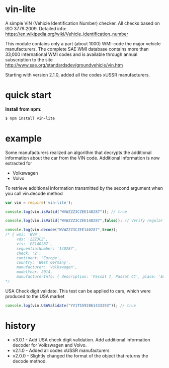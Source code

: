 vin-lite
========

A simple VIN (Vehicle Identification Number) checker. All checks based on ISO 3779:2009. Detailed info: https://en.wikipedia.org/wiki/Vehicle_identification_number

This module contains only a part (about 1000) WMI-code the major vehicle manufacturers. The complete SAE WMI database contains more than 33,000 international WMI codes and 
is available through annual subscription to the site http://www.sae.org/standardsdev/groundvehicle/vin.htm

Starting with version 2.1.0, added all the codes xUSSR manufacturers.
     
quick start
===========

**Install from npm:**

```sh
$ npm install vin-lite
```


example
=======
Some manufacturers realized an algorithm that decrypts the additional information about the car from the VIN code.
Additional information is now extracted for
   * Volkswagen
   * Volvo

To retrieve additional information transmitted by the second argument when you call vin.decode method

```JavaScript
var vin = require('vin-lite');

console.log(vin.isValid("WVWZZZ3CZEE140287")); // true

console.log(vin.isValid("WVWZZZ3CZEE140287",false)); // Verify regular expression only

console.log(vin.decode("WVWZZZ3CZEE140287",true)); 
/* { wmi: 'WVW',
     vds: 'ZZZ3CZ',
     vis: 'EE140287',
     sequentialNumber: '140287',
     check: 'Z',
     continent: 'Europe',
     country: 'West Germany',
     manufacturer: 'Volkswagen',
     modelYear: 2014,
     manufacturerInfo: { description: 'Passat 7, Passat CC', place: 'Emden, Germany' } }
*/
```

USA Check digit validate. This test can be applied to cars, which were produced to the USA market
```JavaScript
console.log(vin.USAValidate("YV1TS592861433393")); // true
```

history
=======

  * v3.0.1 - Add USA check digit validation. Add additional information decoder for Volkswagen and Volvo.
  * v2.1.0 - Added all codes xUSSR manufacturers
  * v2.0.0 - Slightly changed the format of the object that returns the decode method.  